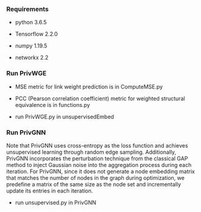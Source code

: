 ### Requirements

- python 3.6.5

- Tensorflow 2.2.0

- numpy 1.19.5

- networkx 2.2

### Run PrivWGE

- MSE metric for link weight prediction is in ComputeMSE.py

- PCC (Pearson correlation coefficient) metric for weighted structural equivalence is in functions.py 

- run PrivWGE.py in unsupervisedEmbed

### Run PrivGNN

Note that PrivGNN uses cross-entropy as the loss function and achieves unsupervised learning through random edge sampling. Additionally, PrivGNN incorporates the perturbation technique from the classical GAP method to inject Gaussian noise into the aggregation process during each iteration. For PrivGNN, since it does not generate a node embedding matrix that matches the number of nodes in the graph during optimization, we predefine a matrix of the same size as the node set and incrementally update its entries in each iteration.

- run unsupervised.py in PrivGNN

  
